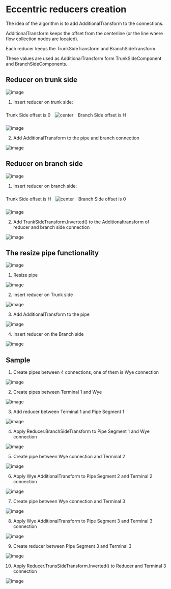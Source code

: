 <style type="text/css">
img[src*='#center'] {
    display: block;
    margin: auto;
}
img[alt=center] {
margin:10
}
</style>

# Eccentric reducers creation

The idea of the algorithm is to add AdditionalTransform to the connections.

AdditionalTransform keeps the offset from the centerline (or the line where flow collection nodes are located).

Each reducer keeps the TrunkSideTransform and BranchSideTransform.

These values are used as AdditionalTransform form TrunkSideComponent and BranchSideComponents.

## Reducer on trunk side

![image](images\ReducerOnTrunkSide1.PNG)

1. Insert reducer on trunk side:

Trunk Side offset is 0 ![center](images\Reducer1Description.PNG) Branch Side offset is H


![image](images\ReducerOnTrunkSide2.PNG)

2. Add AdditionalTransform to the pipe and branch connection

![image](images\ReducerOnTrunkSide3.PNG)

## Reducer on branch side

![image](images\ReducerOnBranchSide1.PNG)

1. Insert reducer on branch side:

Trunk Side offset is H ![center](images\Reducer2Description.PNG) Branch Side offset is 0

![image](images\ReducerOnBranchSide2.PNG)

2. Add TrunkSideTransform.Inverted() to the Additionaltransform of reducer and branch side connection

![image](images\ReducerOnBranchSide3.PNG)

## The resize pipe functionality

![image](images\Resize1.PNG)

1. Resize pipe

![image](images\Resize2.PNG)

2. Insert reducer on Trunk side 

![image](images\Resize3.PNG)

3. Add AdditionalTransform to the pipe

![image](images\Resize4.PNG)

4. Insert reducer on the Branch side

![image](images\Resize5.PNG)

## Sample

1. Create pipes between 4 connections, one of them is Wye connection

![image](images\Sample1.PNG)
 
2. Create pipes between Terminal 1 and Wye

![image](images\Sample2.PNG)
 
3. Add reducer between Terminal 1 and Pipe Segment 1

![image](images\Sample3.PNG)
 
4. Apply Reducer.BranchSideTransform to Pipe Segment 1 and Wye connection

![image](images\Sample4.PNG)
 
5. Create pipe between Wye connection and Terminal 2

![image](images\Sample5.PNG)
 
6. Apply Wye AdditionalTransform to Pipe Segment 2 and Terminal 2 connection

![image](images\Sample6.PNG)
 
7. Create pipe between Wye connection and Terminal 3

![image](images\Sample7.PNG)

8. Apply Wye AdditionalTransform to Pipe Segment 3 and Terminal 3 connection

![image](images\Sample8.PNG)
 
9. Create reducer between Pipe Segment 3 and Terminal 3

![image](images\Sample9.PNG)
 
10. Apply Reducer.TrunsSideTransform.Inverted() to Reducer  and Terminal 3 connection

![image](images\Sample10.PNG)
 





